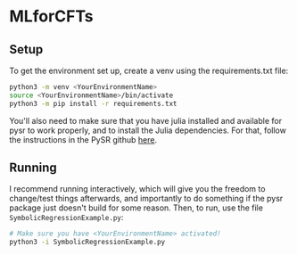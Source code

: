 # MLforCFTs

## Setup
To get the environment set up, create a venv using the requirements.txt file:
```bash
python3 -m venv <YourEnvironmentName>
source <YourEnvironmentName>/bin/activate
python3 -m pip install -r requirements.txt
```
You'll also need to make sure that you have julia installed and available for pysr to work properly, and to install the Julia dependencies. For that, follow the instructions in the PySR github [here](https://github.com/MilesCranmer/PySR#pip).

## Running
I recommend running interactively, which will give you the freedom to change/test things afterwards, and importantly to do something if the pysr package just doesn't build for some reason.
Then, to run, use the file ```SymbolicRegressionExample.py```:
```bash
# Make sure you have <YourEnvironmentName> activated!
python3 -i SymbolicRegressionExample.py
```